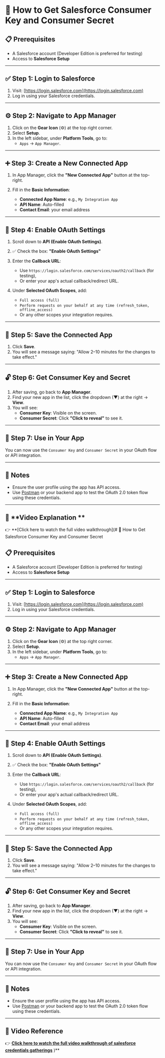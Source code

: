 # 🔐 How to Get Salesforce Consumer Key and Consumer Secret

## 📋 Prerequisites

- A Salesforce account (Developer Edition is preferred for testing)
- Access to **Salesforce Setup**

---

## ✅ Step 1: Login to Salesforce

1. Visit: [https://login.salesforce.com](https://login.salesforce.com)
2. Log in using your Salesforce credentials.

---

## ⚙️ Step 2: Navigate to App Manager

1. Click on the **Gear Icon** (⚙️) at the top right corner.
2. Select **Setup**.
3. In the left sidebar, under **Platform Tools**, go to:
   - `Apps` → `App Manager`.

---

## ➕ Step 3: Create a New Connected App

1. In App Manager, click the **"New Connected App"** button at the top-right.

2. Fill in the **Basic Information**:
   - **Connected App Name**: e.g., `My Integration App`
   - **API Name**: Auto-filled
   - **Contact Email**: your email address

---

## 🔑 Step 4: Enable OAuth Settings

1. Scroll down to **API (Enable OAuth Settings)**.
2. ✅ Check the box: **"Enable OAuth Settings"**
3. Enter the **Callback URL**:
   - Use `https://login.salesforce.com/services/oauth2/callback` (for testing),
   - Or enter your app's actual callback/redirect URL.

4. Under **Selected OAuth Scopes**, add:
   - `Full access (full)`
   - `Perform requests on your behalf at any time (refresh_token, offline_access)`
   - Or any other scopes your integration requires.

---

## 📲 Step 5: Save the Connected App

1. Click **Save**.
2. You will see a message saying: "Allow 2–10 minutes for the changes to take effect."

---

## 🔓 Step 6: Get Consumer Key and Secret

1. After saving, go back to **App Manager**.
2. Find your new app in the list, click the dropdown (▼) at the right → **View**.
3. You will see:
   - **Consumer Key**: Visible on the screen.
   - **Consumer Secret**: Click **"Click to reveal"** to see it.

---

## 🔐 Step 7: Use in Your App

You can now use the `Consumer Key` and `Consumer Secret` in your OAuth flow or API integration.

---

## 📌 Notes

- Ensure the user profile using the app has API access.
- Use [Postman](https://www.postman.com/) or your backend app to test the OAuth 2.0 token flow using these credentials.

---

## 🎥 **Video Explanation **  
👉 **[Click here to watch the full video walkthrough](# 🔐 How to Get Salesforce Consumer Key and Consumer Secret

## 📋 Prerequisites

- A Salesforce account (Developer Edition is preferred for testing)
- Access to **Salesforce Setup**

---

## ✅ Step 1: Login to Salesforce

1. Visit: [https://login.salesforce.com](https://login.salesforce.com)
2. Log in using your Salesforce credentials.

---

## ⚙️ Step 2: Navigate to App Manager

1. Click on the **Gear Icon** (⚙️) at the top right corner.
2. Select **Setup**.
3. In the left sidebar, under **Platform Tools**, go to:
   - `Apps` → `App Manager`.

---

## ➕ Step 3: Create a New Connected App

1. In App Manager, click the **"New Connected App"** button at the top-right.

2. Fill in the **Basic Information**:
   - **Connected App Name**: e.g., `My Integration App`
   - **API Name**: Auto-filled
   - **Contact Email**: your email address

---

## 🔑 Step 4: Enable OAuth Settings

1. Scroll down to **API (Enable OAuth Settings)**.
2. ✅ Check the box: **"Enable OAuth Settings"**
3. Enter the **Callback URL**:
   - Use `https://login.salesforce.com/services/oauth2/callback` (for testing),
   - Or enter your app's actual callback/redirect URL.

4. Under **Selected OAuth Scopes**, add:
   - `Full access (full)`
   - `Perform requests on your behalf at any time (refresh_token, offline_access)`
   - Or any other scopes your integration requires.

---

## 📲 Step 5: Save the Connected App

1. Click **Save**.
2. You will see a message saying: "Allow 2–10 minutes for the changes to take effect."

---

## 🔓 Step 6: Get Consumer Key and Secret

1. After saving, go back to **App Manager**.
2. Find your new app in the list, click the dropdown (▼) at the right → **View**.
3. You will see:
   - **Consumer Key**: Visible on the screen.
   - **Consumer Secret**: Click **"Click to reveal"** to see it.

---

## 🔐 Step 7: Use in Your App

You can now use the `Consumer Key` and `Consumer Secret` in your OAuth flow or API integration.

---

## 📌 Notes

- Ensure the user profile using the app has API access.
- Use [Postman](https://www.postman.com/) or your backend app to test the OAuth 2.0 token flow using these credentials.

---

## 🎥 **Video Reference**  
👉 **[Click here to watch the full video walkthrough of salesforce credentials gatherings](https://drive.google.com/file/d/1CnpbzQyCZdjX6KXIT0CqXAkQgXXhe_Tc/view?usp=sharing)**
)**
